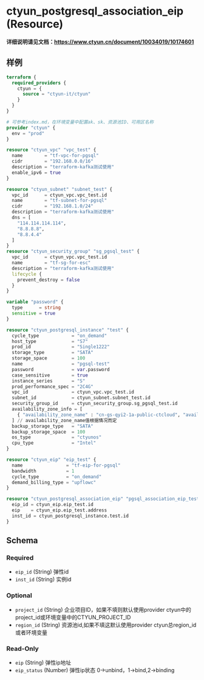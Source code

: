 # ctyun_postgresql_association_eip (Resource)
**详细说明请见文档：https://www.ctyun.cn/document/10034019/10174601**



## 样例

```terraform
terraform {
  required_providers {
    ctyun = {
      source = "ctyun-it/ctyun"
    }
  }
}

# 可参考index.md，在环境变量中配置ak、sk、资源池ID、可用区名称
provider "ctyun" {
  env = "prod"
}

resource "ctyun_vpc" "vpc_test" {
  name        = "tf-vpc-for-pgsql"
  cidr        = "192.168.0.0/16"
  description = "terraform-kafka测试使用"
  enable_ipv6 = true
}

resource "ctyun_subnet" "subnet_test" {
  vpc_id      = ctyun_vpc.vpc_test.id
  name        = "tf-subnet-for-pgsql"
  cidr        = "192.168.1.0/24"
  description = "terraform-kafka测试使用"
  dns = [
    "114.114.114.114",
    "8.8.8.8",
    "8.8.4.4"
  ]
}
resource "ctyun_security_group" "sg_pgsql_test" {
  vpc_id      = ctyun_vpc.vpc_test.id
  name        = "tf-sg-for-esc"
  description = "terraform-kafka测试使用"
  lifecycle {
    prevent_destroy = false
  }
}

variable "password" {
  type      = string
  sensitive = true
}

resource "ctyun_postgresql_instance" "test" {
  cycle_type            = "on_demand"
  host_type             = "S7"
  prod_id               = "Single1222"
  storage_type          = "SATA"
  storage_space         = 100
  name                  = "pgsql-test"
  password              = var.password
  case_sensitive        = true
  instance_series       = "S"
  prod_performance_spec = "2C4G"
  vpc_id                = ctyun_vpc.vpc_test.id
  subnet_id             = ctyun_subnet.subnet_test.id
  security_group_id     = ctyun_security_group.sg_pgsql_test.id
  availability_zone_info = [
    { "availability_zone_name" : "cn-gs-qyi2-1a-public-ctcloud", "availability_zone_count" : 1, "node_type" : "master" }
  ] // availability_zone_name值根据情况而定
  backup_storage_type   = "SATA"
  backup_storage_space  = 100
  os_type               = "ctyunos"
  cpu_type              = "Intel"
}

resource "ctyun_eip" "eip_test" {
  name                = "tf-eip-for-pgsql"
  bandwidth           = 1
  cycle_type          = "on_demand"
  demand_billing_type = "upflowc"
}

resource "ctyun_postgresql_association_eip" "pgsql_association_eip_test" {
  eip_id = ctyun_eip.eip_test.id
  eip    = ctyun_eip.eip_test.address
  inst_id = ctyun_postgresql_instance.test.id
}
```

<!-- schema generated by tfplugindocs -->
## Schema

### Required

- `eip_id` (String) 弹性id
- `inst_id` (String) 实例id

### Optional

- `project_id` (String) 企业项目ID，如果不填则默认使用provider ctyun中的project_id或环境变量中的CTYUN_PROJECT_ID
- `region_id` (String) 资源池id,如果不填这默认使用provider ctyun总region_id 或者环境变量

### Read-Only

- `eip` (String) 弹性ip地址
- `eip_status` (Number) 弹性ip状态 0->unbind，1->bind,2->binding